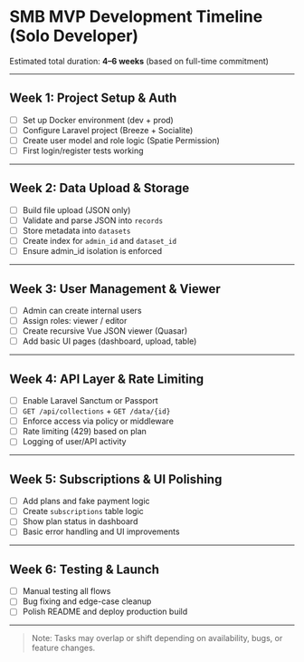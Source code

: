 # SMB MVP Development Timeline (Solo Developer)

Estimated total duration: **4–6 weeks** (based on full-time commitment)

---

## Week 1: Project Setup & Auth

- [ ] Set up Docker environment (dev + prod)
- [ ] Configure Laravel project (Breeze + Socialite)
- [ ] Create user model and role logic (Spatie Permission)
- [ ] First login/register tests working

---

## Week 2: Data Upload & Storage

- [ ] Build file upload (JSON only)
- [ ] Validate and parse JSON into `records`
- [ ] Store metadata into `datasets`
- [ ] Create index for `admin_id` and `dataset_id`
- [ ] Ensure admin_id isolation is enforced

---

## Week 3: User Management & Viewer

- [ ] Admin can create internal users
- [ ] Assign roles: viewer / editor
- [ ] Create recursive Vue JSON viewer (Quasar)
- [ ] Add basic UI pages (dashboard, upload, table)

---

## Week 4: API Layer & Rate Limiting

- [ ] Enable Laravel Sanctum or Passport
- [ ] `GET /api/collections` + `GET /data/{id}`
- [ ] Enforce access via policy or middleware
- [ ] Rate limiting (429) based on plan
- [ ] Logging of user/API activity

---

## Week 5: Subscriptions & UI Polishing

- [ ] Add plans and fake payment logic
- [ ] Create `subscriptions` table logic
- [ ] Show plan status in dashboard
- [ ] Basic error handling and UI improvements

---

## Week 6: Testing & Launch

- [ ] Manual testing all flows
- [ ] Bug fixing and edge-case cleanup
- [ ] Polish README and deploy production build

---

> Note: Tasks may overlap or shift depending on availability, bugs, or feature changes.